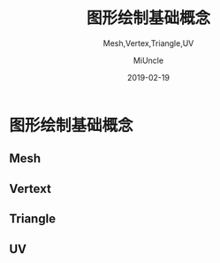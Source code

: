 ﻿---
layout:     post
title:      图形绘制基础概念
subtitle:   Mesh,Vertex,Triangle,UV
date:       2019-02-19
author:     MiUncle
header-img: img/post-bg-ios9-web.jpg
catalog: true
tags:
    - 图形
    - 渲染
    - Render
---

# 图形绘制基础概念

## Mesh
## Vertext
## Triangle
## UV